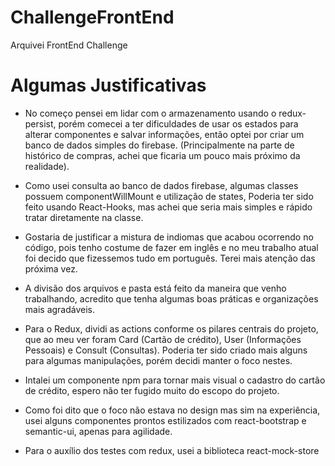 # ChallengeFrontEnd
Arquivei FrontEnd Challenge


# Algumas Justificativas

* No começo pensei em lidar com o armazenamento usando o redux-persist, porém comecei a ter dificuldades de usar os estados para alterar componentes e salvar informações, então optei por criar um banco de dados simples do firebase. (Principalmente na parte de histórico de compras, achei que ficaria um pouco mais próximo da realidade).

* Como usei consulta ao banco de dados firebase, algumas classes possuem componentWillMount e utilização de states, Poderia ter sido feito usando React-Hooks, mas achei que seria mais simples e rápido tratar diretamente na classe.

* Gostaria de justificar a mistura de indiomas que acabou ocorrendo no código, pois tenho costume de fazer em inglês e no meu trabalho atual foi decido que fizessemos tudo em português. Terei mais atenção das próxima vez.

* A divisão dos arquivos e pasta está feito da maneira que venho trabalhando, acredito que tenha algumas boas práticas e organizações mais agradáveis.

* Para o Redux, dividi as actions conforme os pilares centrais do projeto, que ao meu ver foram Card (Cartão de crédito), User (Informações Pessoais) e Consult (Consultas). Poderia ter sido criado mais alguns para algumas manipulações, porém decidi manter o foco nestes.

* Intalei um componente npm para tornar mais visual o cadastro do cartão de crédito, espero não ter fugido muito do escopo do projeto.

* Como foi dito que o foco não estava no design mas sim na experiência, usei alguns componentes prontos estilizados com react-bootstrap e semantic-ui, apenas para agilidade.

* Para o auxílio dos testes com redux, usei a biblioteca react-mock-store
